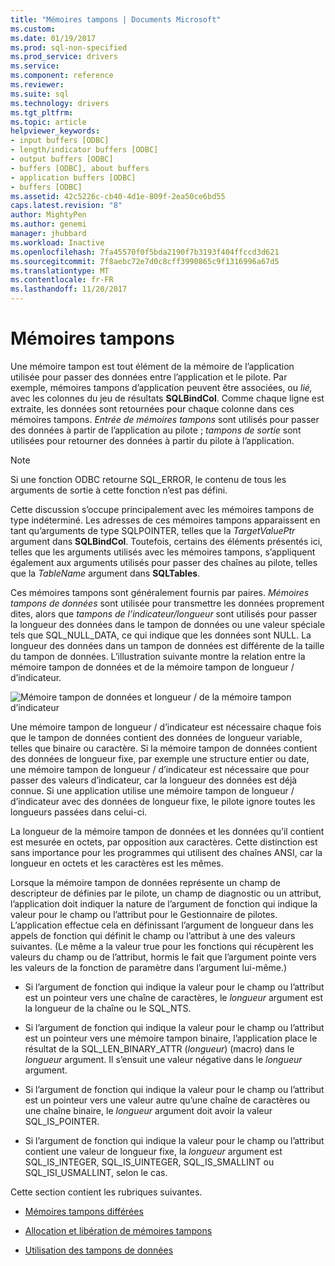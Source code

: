 ```yaml
---
title: "Mémoires tampons | Documents Microsoft"
ms.custom: 
ms.date: 01/19/2017
ms.prod: sql-non-specified
ms.prod_service: drivers
ms.service: 
ms.component: reference
ms.reviewer: 
ms.suite: sql
ms.technology: drivers
ms.tgt_pltfrm: 
ms.topic: article
helpviewer_keywords:
- input buffers [ODBC]
- length/indicator buffers [ODBC]
- output buffers [ODBC]
- buffers [ODBC], about buffers
- application buffers [ODBC]
- buffers [ODBC]
ms.assetid: 42c5226c-cb40-4d1e-809f-2ea50ce6bd55
caps.latest.revision: "8"
author: MightyPen
ms.author: genemi
manager: jhubbard
ms.workload: Inactive
ms.openlocfilehash: 7fa45570f0f5bda2190f7b3193f404ffccd3d621
ms.sourcegitcommit: 7f8aebc72e7d0c8cff3990865c9f1316996a67d5
ms.translationtype: MT
ms.contentlocale: fr-FR
ms.lasthandoff: 11/20/2017
---
```

# <a name="buffers"></a>Mémoires tampons
Une mémoire tampon est tout élément de la mémoire de l’application utilisée pour passer des données entre l’application et le pilote. Par exemple, mémoires tampons d’application peuvent être associées, ou *lié,* avec les colonnes du jeu de résultats **SQLBindCol**. Comme chaque ligne est extraite, les données sont retournées pour chaque colonne dans ces mémoires tampons. *Entrée de mémoires tampons* sont utilisés pour passer des données à partir de l’application au pilote ; *tampons de sortie* sont utilisées pour retourner des données à partir du pilote à l’application.  
  
> [!NOTE]  
>  Si une fonction ODBC retourne SQL_ERROR, le contenu de tous les arguments de sortie à cette fonction n’est pas défini.  
  
 Cette discussion s’occupe principalement avec les mémoires tampons de type indéterminé. Les adresses de ces mémoires tampons apparaissent en tant qu’arguments de type SQLPOINTER, telles que la *TargetValuePtr* argument dans **SQLBindCol**. Toutefois, certains des éléments présentés ici, telles que les arguments utilisés avec les mémoires tampons, s’appliquent également aux arguments utilisés pour passer des chaînes au pilote, telles que la *TableName* argument dans **SQLTables**.  
  
 Ces mémoires tampons sont généralement fournis par paires. *Mémoires tampons de données* sont utilisée pour transmettre les données proprement dites, alors que *tampons de l’indicateur/longueur* sont utilisés pour passer la longueur des données dans le tampon de données ou une valeur spéciale tels que SQL_NULL_DATA, ce qui indique que les données sont NULL. La longueur des données dans un tampon de données est différente de la taille du tampon de données. L’illustration suivante montre la relation entre la mémoire tampon de données et de la mémoire tampon de longueur / d’indicateur.  
  
 ![Mémoire tampon de données et longueur &#47; de la mémoire tampon d’indicateur](../../../odbc/reference/develop-app/media/pr09.gif "pr09")  
  
 Une mémoire tampon de longueur / d’indicateur est nécessaire chaque fois que le tampon de données contient des données de longueur variable, telles que binaire ou caractère. Si la mémoire tampon de données contient des données de longueur fixe, par exemple une structure entier ou date, une mémoire tampon de longueur / d’indicateur est nécessaire que pour passer des valeurs d’indicateur, car la longueur des données est déjà connue. Si une application utilise une mémoire tampon de longueur / d’indicateur avec des données de longueur fixe, le pilote ignore toutes les longueurs passées dans celui-ci.  
  
 La longueur de la mémoire tampon de données et les données qu’il contient est mesurée en octets, par opposition aux caractères. Cette distinction est sans importance pour les programmes qui utilisent des chaînes ANSI, car la longueur en octets et les caractères est les mêmes.  
  
 Lorsque la mémoire tampon de données représente un champ de descripteur de définies par le pilote, un champ de diagnostic ou un attribut, l’application doit indiquer la nature de l’argument de fonction qui indique la valeur pour le champ ou l’attribut pour le Gestionnaire de pilotes. L’application effectue cela en définissant l’argument de longueur dans les appels de fonction qui définit le champ ou l’attribut à une des valeurs suivantes. (Le même a la valeur true pour les fonctions qui récupèrent les valeurs du champ ou de l’attribut, hormis le fait que l’argument pointe vers les valeurs de la fonction de paramètre dans l’argument lui-même.)  
  
-   Si l’argument de fonction qui indique la valeur pour le champ ou l’attribut est un pointeur vers une chaîne de caractères, le *longueur* argument est la longueur de la chaîne ou le SQL_NTS.  
  
-   Si l’argument de fonction qui indique la valeur pour le champ ou l’attribut est un pointeur vers une mémoire tampon binaire, l’application place le résultat de la SQL_LEN_BINARY_ATTR (*longueur*) (macro) dans le *longueur* argument. Il s’ensuit une valeur négative dans le *longueur* argument.  
  
-   Si l’argument de fonction qui indique la valeur pour le champ ou l’attribut est un pointeur vers une valeur autre qu’une chaîne de caractères ou une chaîne binaire, le *longueur* argument doit avoir la valeur SQL_IS_POINTER.  
  
-   Si l’argument de fonction qui indique la valeur pour le champ ou l’attribut contient une valeur de longueur fixe, la *longueur* argument est SQL_IS_INTEGER, SQL_IS_UINTEGER, SQL_IS_SMALLINT ou SQL_ISI_USMALLINT, selon le cas.  
  
 Cette section contient les rubriques suivantes.  
  
-   [Mémoires tampons différées](../../../odbc/reference/develop-app/deferred-buffers.md)  
  
-   [Allocation et libération de mémoires tampons](../../../odbc/reference/develop-app/allocating-and-freeing-buffers.md)  
  
-   [Utilisation des tampons de données](../../../odbc/reference/develop-app/using-data-buffers.md)
